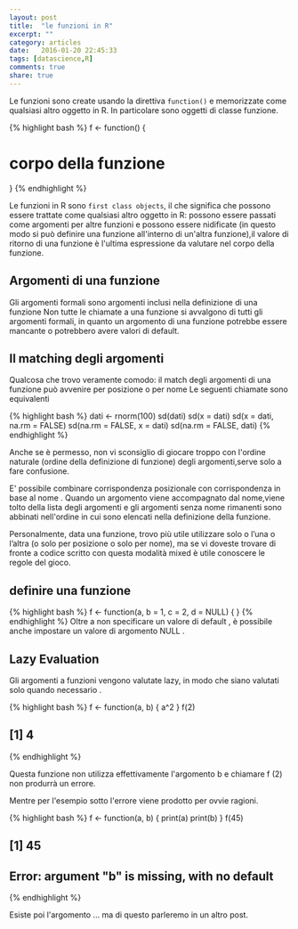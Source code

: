 ```yaml
---
layout: post
title:  "le funzioni in R"
excerpt: ""
category: articles
date:   2016-01-20 22:45:33
tags: [datascience,R]
comments: true
share: true
---
```


Le funzioni sono create usando la direttiva `function()` e memorizzate come qualsiasi altro oggetto in R. 
In particolare sono oggetti di classe funzione.

{% highlight bash %}
f <- function(<arguments>) {
   # corpo della funzione
}
{% endhighlight %}

Le funzioni in R sono `first class objects`, il che significa che possono essere trattate come qualsiasi altro oggetto in R: possono essere passati come argomenti per altre funzioni e possono essere nidificate (in questo modo si può definire una funzione all'interno di un'altra funzione),il valore di ritorno di una funzione è l'ultima espressione da valutare nel corpo della funzione.

## Argomenti di una funzione

Gli argomenti formali sono argomenti inclusi nella definizione di una funzione
Non tutte le chiamate a una funzione si avvalgono di tutti gli argomenti formali, in quanto
un argomento di una funzione potrebbe essere mancante o potrebbero avere valori di default.

## Il matching degli argomenti 
Qualcosa che trovo veramente comodo: il match degli argomenti di una funzione può avvenire per posizione o per nome
Le seguenti chiamate sono equivalenti

{% highlight bash %}
dati <- rnorm(100)
sd(dati)
sd(x = dati)
sd(x = dati, na.rm = FALSE)
sd(na.rm = FALSE, x = dati)
sd(na.rm = FALSE, dati)
{% endhighlight %}

Anche se è permesso, non vi sconsiglio di giocare troppo con l'ordine naturale (ordine della definizione di funzione) degli argomenti,serve solo a fare confusione.

E' possibile combinare corrispondenza posizionale con corrispondenza in base al nome .
Quando un argomento viene accompagnato dal nome,viene tolto della lista degli argomenti e gli argomenti senza nome rimanenti sono abbinati nell'ordine in cui sono elencati nella definizione della funzione. 

Personalmente, data una funzione, trovo più utile utilizzare solo o l’una o l’altra (o solo per posizione o solo per nome), ma se vi doveste trovare di fronte a codice scritto con questa modalità mixed è utile conoscere le regole del gioco.

## definire una funzione
{% highlight bash %}
f <- function(a, b = 1, c = 2, d = NULL) {
}
{% endhighlight %}
Oltre a non specificare un valore di default , è possibile anche impostare un valore di argomento NULL .

## Lazy Evaluation
Gli argomenti a funzioni vengono valutate lazy, in modo che siano valutati solo quando necessario .

{% highlight bash %}
f <- function(a, b) {
   a^2
}
f(2)
## [1] 4
{% endhighlight %}

Questa funzione non utilizza effettivamente l'argomento b e chiamare f (2) non produrrà un errore.

Mentre per l'esempio sotto l'errore viene prodotto per ovvie ragioni.

{% highlight bash %}
f <- function(a, b) {
   print(a)
   print(b)
}
f(45)
## [1] 45
## Error: argument "b" is missing, with no default
{% endhighlight %}

Esiste poi l'argomento ... ma di questo parleremo in un altro post.



